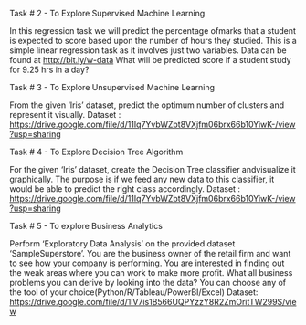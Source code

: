 Task # 2 - To Explore
Supervised Machine Learning

In this regression task we will predict the percentage ofmarks that a student is expected to score based upon the
number of hours they studied. This is a simple linear regression task as it involves just two variables.
Data can be found at http://bit.ly/w-data
What will be predicted score if a student study for 9.25 hrs in a day?

Task # 3 - To Explore Unsupervised Machine Learning

From the given ‘Iris’ dataset, predict the optimum number of clusters and represent it visually.
Dataset : https://drive.google.com/file/d/11Iq7YvbWZbt8VXjfm06brx66b10YiwK-/view?usp=sharing

Task # 4 - To Explore Decision Tree Algorithm

For the given ‘Iris’ dataset, create the Decision Tree classifier andvisualize it graphically. The purpose is if we feed any new data to this
classifier, it would be able to predict the right class accordingly.
Dataset : https://drive.google.com/file/d/11Iq7YvbWZbt8VXjfm06brx66b10YiwK-/view?usp=sharing

Task # 5 - To explore Business Analytics

Perform ‘Exploratory Data Analysis’ on the provided dataset ‘SampleSuperstore’. You are the business owner of the retail firm and want to see
how your company is performing. You are interested in finding out the weak areas where you can work to make more profit.
What all business problems you can derive by looking into the data? You can choose any of the tool of your choice(Python/R/Tableau/PowerBI/Excel)
Dataset: https://drive.google.com/file/d/1lV7is1B566UQPYzzY8R2ZmOritTW299S/view
